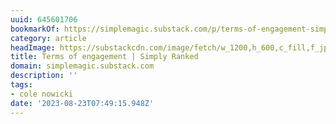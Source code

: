 ```yaml
---
uuid: 645601706
bookmarkOf: https://simplemagic.substack.com/p/terms-of-engagement-simply-ranked
category: article
headImage: https://substackcdn.com/image/fetch/w_1200,h_600,c_fill,f_jpg,q_auto:good,fl_progressive:steep,g_auto/https%3A%2F%2Fsubstack-post-media.s3.amazonaws.com%2Fpublic%2Fimages%2F1e44566b-ccb6-4a99-8944-78be5f0bbcf6_1200x800.jpeg
title: Terms of engagement | Simply Ranked
domain: simplemagic.substack.com
description: ''
tags:
- cole nowicki
date: '2023-08-23T07:49:15.948Z'
---
```



